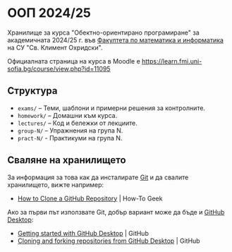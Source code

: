 # ООП 2024/25

Хранилище за курса "Обектно-ориентирано програмиране" за академичната 2024/25 г. във [Факултета по математика и информатика](https://www.fmi.uni-sofia.bg/) на СУ "Св. Климент Охридски".

Официалната страница на курса в Moodle е <https://learn.fmi.uni-sofia.bg/course/view.php?id=11095>

## Структура

* `exams/` – Теми, шаблони и примерни решения за контролните.
* `homework/` – Домашни към курса.
* `lectures/` – Код и бележки от лекциите.
* `group-N/` – Упражнения на група N.
* `pract-N/` - Практикуми на група N.

## Сваляне на хранилището

За информация за това как да инсталирате [Git](https://git-scm.com/) и да свалите хранилището, вижте например:

* [How to Clone a GitHub Repository](https://www.howtogeek.com/451360/how-to-clone-a-github-repository/) | How-To Geek

Ако за първи път използвате Git, добър вариант може да бъде и [GitHub Desktop](https://desktop.github.com/):

* [Getting started with GitHub Desktop](https://docs.github.com/en/desktop/overview/getting-started-with-github-desktop) | GitHub
* [Cloning and forking repositories from GitHub Desktop](https://docs.github.com/en/desktop/adding-and-cloning-repositories/cloning-and-forking-repositories-from-github-desktop) | GitHub
